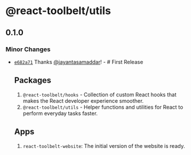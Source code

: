 # @react-toolbelt/utils

## 0.1.0

### Minor Changes

- [`e682a71`](https://github.com/jayantasamaddar/react-toolbelt/commit/e682a71b5fc78294b5756a4bc607cad5cb5ceaf6)
  Thanks [@jayantasamaddar](https://github.com/jayantasamaddar)! - # First
  Release

  ## Packages

  1. `@react-toolbelt/hooks` - Collection of custom React hooks that makes the
     React developer experience smoother.
  2. `@react-toolbelt/utils` - Helper functions and utilities for React to
     perform everyday tasks faster.

  ## Apps

  1. `react-toolbelt-website`: The initial version of the website is ready.
